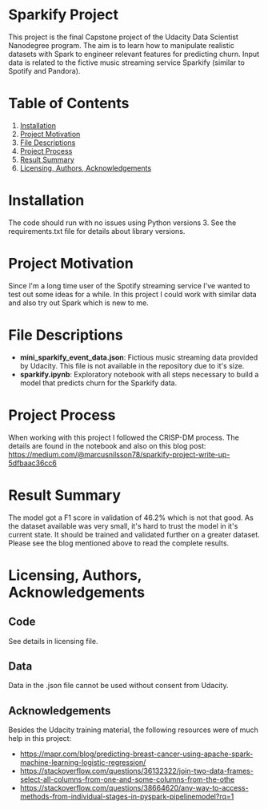 # Sparkify Project
This project is the final Capstone project of the Udacity Data Scientist Nanodegree program. The aim is to learn how to manipulate realistic datasets with Spark to engineer relevant features for predicting churn. Input data is related to the fictive music streaming service Sparkify (similar to Spotify and Pandora).

# Table of Contents

1. [Installation](#installation)
2. [Project Motivation](#motivation)
3. [File Descriptions](#files)
4. [Project Process](#process)
5. [Result Summary](#result)
6. [Licensing, Authors, Acknowledgements](#licensing)

# Installation <a name="installation"></a>
The code should run with no issues using Python versions 3. See the requirements.txt file for details about library versions.

# Project Motivation <a name="motivation"></a>
Since I'm a long time user of the Spotify streaming service I've wanted to test out some ideas for a while. In this project I could work with similar data and also try out Spark which is new to me.

# File Descriptions <a name="files"></a>
- **mini_sparkify_event_data.json**: Fictious music streaming data provided by Udacity. This file is not available in the repository due to it's size.
- **sparkify.ipynb**: Exploratory notebook with all steps necessary to build a model that predicts churn for the Sparkify data.

# Project Process <a name="process"></a>
When working with this project I followed the CRISP-DM process. The details are found in the notebook and also on this blog post:
https://medium.com/@marcusnilsson78/sparkify-project-write-up-5dfbaac36cc6

# Result Summary <a name="result"></a>
The model got a F1 score in validation of 46.2% which is not that good. As the dataset available was very small, it's hard to trust the model in it's current state. It should be trained and validated further on a greater dataset. Please see the blog mentioned above to read the complete results.

# Licensing, Authors, Acknowledgements <a name="licensing"></a>
## Code
See details in licensing file.

## Data
Data in the .json file cannot be used without consent from Udacity.

## Acknowledgements
Besides the Udacity training material, the following resources were of much help in this project:
- https://mapr.com/blog/predicting-breast-cancer-using-apache-spark-machine-learning-logistic-regression/
- https://stackoverflow.com/questions/36132322/join-two-data-frames-select-all-columns-from-one-and-some-columns-from-the-othe
- https://stackoverflow.com/questions/38664620/any-way-to-access-methods-from-individual-stages-in-pyspark-pipelinemodel?rq=1
